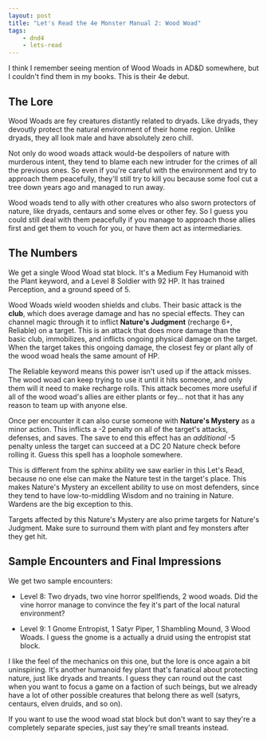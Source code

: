 ```yaml
---
layout: post
title: "Let's Read the 4e Monster Manual 2: Wood Woad"
tags:
    - dnd4
    - lets-read
---
```


I think I remember seeing mention of Wood Woads in AD&D somewhere, but I
couldn't find them in my books. This is their 4e debut.

## The Lore

Wood Woads are fey creatures distantly related to dryads. Like dryads, they
devoutly protect the natural environment of their home region. Unlike dryads,
they all look male and have absolutely zero chill.

Not only do wood woads attack would-be despoilers of nature with murderous
intent, they tend to blame each new intruder for the crimes of all the previous
ones. So even if you're careful with the environment and try to approach them
peacefully, they'll still try to kill you because some fool cut a tree down
years ago and managed to run away.

Wood woads tend to ally with other creatures who also sworn protectors of
nature, like dryads, centaurs and some elves or other fey. So I guess you could
still deal with them peacefully if you manage to approach those allies first and
get them to vouch for you, or have them act as intermediaries.

## The Numbers

We get a single Wood Woad stat block. It's a Medium Fey Humanoid with the Plant
keyword, and a Level 8 Soldier with 92 HP. It has trained Perception, and a
ground speed of 5.

Wood Woads wield wooden shields and clubs. Their basic attack is the **club**,
which does average damage and has no special effects. They can channel magic
through it to inflict **Nature's Judgment** (recharge 6+, Reliable) on a
target. This is an attack that does more damage than the basic club,
immobilizes, and inflicts ongoing physical damage on the target. When the target
takes this ongoing damage, the closest fey or plant ally of the wood woad heals
the same amount of HP.

The Reliable keyword means this power isn't used up if the attack misses. The
wood woad can keep trying to use it until it hits someone, and only them will it
need to make recharge rolls. This attack becomes more useful if all of the wood
woad's allies are either plants or fey... not that it has any reason to team up
with anyone else.

Once per encounter it can also curse someone with **Nature's Mystery** as a
minor action. This inflicts a -2 penalty on all of the target's attacks,
defenses, and saves. The save to end this effect has an _additional_ -5 penalty
unless the target can succeed at a DC 20 Nature check before rolling it. Guess
this spell has a loophole somewhere.

This is different from the sphinx ability we saw earlier in this Let's Read,
because no one else can make the Nature test in the target's place. This makes
Nature's Mystery an excellent ability to use on most defenders, since they tend
to have low-to-middling Wisdom and no training in Nature. Wardens are the big
exception to this.

Targets affected by this Nature's Mystery are also prime targets for Nature's
Judgment. Make sure to surround them with plant and fey monsters after they get
hit.

## Sample Encounters and Final Impressions

We get two sample encounters:

- Level 8: Two dryads, two vine horror spellfiends, 2 wood woads. Did the vine
  horror manage to convince the fey it's part of the local natural environment?

- Level 9: 1 Gnome Entropist, 1 Satyr Piper, 1 Shambling Mound, 3 Wood Woads. I
  guess the gnome is a actually a druid using the entropist stat block.

I like the feel of the mechanics on this one, but the lore is once again a bit
uninspiring. It's another humanoid fey plant that's fanatical about protecting
nature, just like dryads and treants. I guess they can round out the cast when
you want to focus a game on a faction of such beings, but we already have a lot
of other possible creatures that belong there as well (satyrs, centaurs, elven
druids, and so on).

If you want to use the wood woad stat block but don't want to say they're a
completely separate species, just say they're small treants instead.
